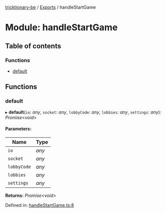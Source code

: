[tricktionary-be](../README.md) / [Exports](../modules.md) / handleStartGame

# Module: handleStartGame

## Table of contents

### Functions

- [default](handlestartgame.md#default)

## Functions

### default

▸ **default**(`io`: *any*, `socket`: *any*, `lobbyCode`: *any*, `lobbies`: *any*, `settings`: *any*): *Promise*<*void*\>

#### Parameters:

Name | Type |
------ | ------ |
`io` | *any* |
`socket` | *any* |
`lobbyCode` | *any* |
`lobbies` | *any* |
`settings` | *any* |

**Returns:** *Promise*<*void*\>

Defined in: [handleStartGame.ts:8](https://github.com/story-squad/tricktionary-be/blob/08ca45d/src/sockets/handleStartGame.ts#L8)
